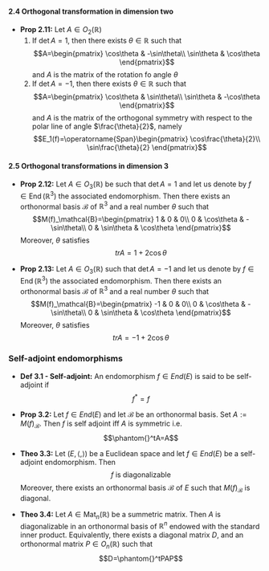 #### 2.4 Orthogonal transformation in dimension two

- **Prop 2.11:** Let $A\in O_2(\mathbb{R})$
  1. If $\det A = 1$, then there exists $\theta\in\mathbb{R}$ such that
$$A=\begin{pmatrix}
\cos\theta & -\sin\theta\\
\sin\theta & \cos\theta
\end{pmatrix}$$
    and $A$ is the matrix of the rotation fo angle $\theta$
  2. If $\det A=-1$, then there exists $\theta\in\mathbb{R}$ such that
$$A=\begin{pmatrix}
\cos\theta & \sin\theta\\
\sin\theta & -\cos\theta
\end{pmatrix}$$
    and $A$ is the matrix of the orthogonal symmetry with respect to the polar line of angle $\frac{\theta}{2}$, namely
$$E_1(f)=\operatorname{Span}\begin{pmatrix}
\cos\frac{\theta}{2}\\
\sin\frac{\theta}{2}
\end{pmatrix}$$

#### 2.5 Orthogonal transformations in dimension 3

- **Prop 2.12:** Let $A\in O_3(\mathbb{R})$ be such that $\det A=1$ and let us denote by $f\in\operatorname{End}(\mathbb{R}^3)$ the associated endomorphism. Then there exists an orthonormal basis $\mathcal{B}$ of $\mathbb{R}^3$ and a real number $\theta$ such that
$$M(f)_\mathcal{B}=\begin{pmatrix}
   1 & 0 & 0\\
   0 & \cos\theta & -\sin\theta\\
   0 & \sin\theta & \cos\theta 
\end{pmatrix}$$
    Moreover, $\theta$ satisfies
$$tr A = 1+2\cos\theta$$

- **Prop 2.13:** Let $A\in O_3(\mathbb{R})$ such that $\det A = -1$ and let us denote by $f\in\operatorname{End}(\mathbb{R}^3)$ the associated endomorphism. Then there exists an orthonormal basis $\mathcal{B}$ of $\mathbb{R}^3$ and a real number $\theta$ such that
$$M(f)_\mathcal{B}=\begin{pmatrix}
-1 & 0 & 0\\
0 & \cos\theta & -\sin\theta\\
0 & \sin\theta & \cos\theta
\end{pmatrix}$$
    Moreover, $\theta$ satisfies
$$tr A = -1+2\cos\theta$$

### Self-adjoint endomorphisms
- **Def 3.1 - Self-adjoint:** An endomorphism $f\in End(E)$ is said to be self-adjoint if
$$f^*=f$$

- **Prop 3.2:** Let $f\in End(E)$ and let $\mathcal{B}$ be an orthonormal basis. Set $A:=M(f)_\mathcal{B}$. Then $f$ is self adjoint iff $A$ is symmetric i.e.
$$\phantom{}^tA=A$$

- **Theo 3.3:** Let $(E,\langle,\rangle)$ be a Euclidean space and let $f\in End(E)$ be a self-adjoint endomorphism. Then
$$f\text{ is diagonalizable}$$
  Moreover, there exists an orthonormal basis $\mathcal{B}$ of $E$ such that $M(f)_\mathcal{B}$ is diagonal.

- **Theo 3.4:** Let $A\in \operatorname{Mat}_n(\mathbb{R})$ be a summetric matrix. Then $A$ is diagonalizable in an orthonormal basis of $\mathbb{R}^n$ endowed with the standard inner product. Equivalently, there exists a diagonal matrix $D$, and an orthonormal matrix $P\in O_n(\mathbb{R})$ such that
$$D=\phantom{}^tPAP$$